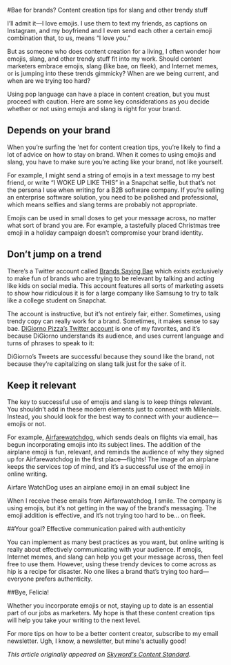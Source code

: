 #Bae for brands? Content creation tips for slang and other trendy stuff

I’ll admit it—I love emojis. I use them to text my friends, as captions on Instagram, and my boyfriend and I even send each other a certain emoji combination that, to us, means “I love you.”

But as someone who does content creation for a living, I often wonder how emojis, slang, and other trendy stuff fit into my work. Should content marketers embrace emojis, slang (like bae, on fleek), and Internet memes, or is jumping into these trends gimmicky? When are we being current, and when are we trying too hard?

Using pop language can have a place in content creation, but you must proceed with caution. Here are some key considerations as you decide whether or not using emojis and slang is right for your brand.

## Depends on your brand
When you’re surfing the 'net for content creation tips, you’re likely to find a lot of advice on how to stay on brand. When it comes to using emojis and slang, you have to make sure you’re acting like your brand, not like yourself.

For example, I might send a string of emojis in a text message to my best friend, or write “I WOKE UP LIKE THIS” in a Snapchat selfie, but that’s not the persona I use when writing for a B2B software company. If you’re selling an enterprise software solution, you need to be polished and professional, which means selfies and slang terms are probably not appropriate.

Emojis can be used in small doses to get your message across, no matter what sort of brand you are. For example, a tastefully placed Christmas tree emoji in a holiday campaign doesn’t compromise your brand identity.

## Don’t jump on a trend 
There’s a Twitter account called [Brands Saying Bae](http://twitter.com/brandssayingbae) which exists exclusively to make fun of brands who are trying to be relevant by talking and acting like kids on social media. This account features all sorts of marketing assets to show how ridiculous it is for a large company like Samsung to try to talk like a college student on Snapchat.


The account is instructive, but it’s not entirely fair, either. Sometimes, using trendy copy can really work for a brand. Sometimes, it makes sense to say bae. [DiGiorno Pizza’s Twitter account](https://twitter.com/DiGiornoPizza) is one of my favorites, and it’s because DiGiorno understands its audience, and uses current language and turns of phrases to speak to it:

DiGiorno’s Tweets are successful because they sound like the brand, not because they’re capitalizing on slang talk just for the sake of it.

## Keep it relevant
The key to successful use of emojis and slang is to keep things relevant. You shouldn’t add in these modern elements just to connect with Millenials. Instead, you should look for the best way to connect with your audience—emojis or not.

For example, [Airfarewatchdog](http://airfarewatchdog.com/), which sends deals on flights via email, has begun incorporating emojis into its subject lines. The addition of the airplane emoji is fun, relevant, and reminds the audience of why they signed up for Airfarewatchdog in the first place—flights! The image of an airplane keeps the services top of mind, and it’s a successful use of the emoji in online writing.

Airfare WatchDog uses an airplane emoji in an email subject line

When I receive these emails from Airfarewatchdog, I smile. The company is using emojis, but it’s not getting in the way of the brand’s messaging. The emoji addition is effective, and it’s not trying too hard to be… on fleek.

##Your goal? Effective communication paired with authenticity

You can implement as many best practices as you want, but online writing is really about effectively communicating with your audience. If emojis, Internet memes, and slang can help you get your message across, then feel free to use them. However, using these trendy devices to come across as hip is a recipe for disaster. No one likes a brand that’s trying too hard—everyone prefers authenticity.

##Bye, Felicia!

Whether you incorporate emojis or not, staying up to date is an essential part of our jobs as marketers. My hope is that these content creation tips will help you take your writing to the next level. 

For more tips on how to be a better content creator, subscribe to my email newsletter. Ugh, I know, a newsletter, but mine's actually good!

*This article originally appeared on [Skyword's Content Standard](http://www.skyword.com/contentstandard/for-storytellers/bae-for-brands-content-creation-tips-for-slang-and-other-trendy-stuff/).*
